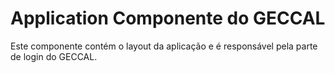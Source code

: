 Application Componente do GECCAL
==========================

Este componente contém o layout da aplicação e é responsável pela parte de 
login do GECCAL.

